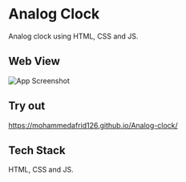 
# Analog Clock

Analog clock using HTML, CSS and JS.


## Web View

![App Screenshot](https://raw.github.com/MohammedAfrid126/Analog-clock/master/web-view.jpg)

## Try out

https://mohammedafrid126.github.io/Analog-clock/


## Tech Stack
HTML, CSS and JS.